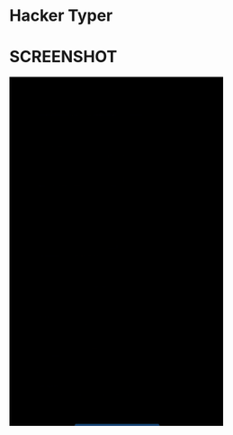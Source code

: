 # Hacker Typer

# SCREENSHOT
<img src="https://github.com/ShakyaSangam/flutter_hackerTyper/blob/main/screenshot/ezgif.com-video-to-gif.gif" width = "380" height="620">

